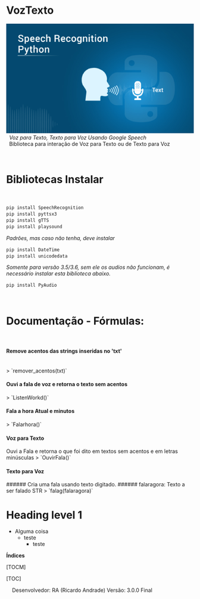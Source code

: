 # VozTexto
![](https://github.com/geniodev/VozTexto/blob/main/speech.png?raw=true)</br>
&nbsp;
*Voz para Texto, Texto para Voz Usando Google Speech*</br>
&nbsp;
Biblioteca para interação de Voz para Texto ou de Texto para Voz</br>




&nbsp;
&nbsp;
<h1 id="install">Bibliotecas Instalar</h1></br>

```bash
pip install SpeechRecognition
pip install pyttsx3
pip install gTTS
pip install playsound
```

*Padrões, mas caso não tenha, deve instalar*
```bash
pip install DateTime
pip install unicodedata
```
*Somente para versão 3.5/3.6, sem ele os audios não funcionam, é necessário instalar esta biblioteca abaixo.*
```bash
pip install PyAudio
```
&nbsp;
<h1 id="formulas">Documentação - Fórmulas:</h1></br>

<h4 id="removeacento">Remove acentos das strings inseridas no 'txt'</h4></br>
> `remover_acentos(txt)`

<h4 id="voztexto">Ouvi a fala de voz e retorna o texto sem acentos</h4>
> `ListenWorkd()`

<h4 id="falarhora">Fala a hora Atual e minutos</h4>
> `Falarhora()`

<h4 id="ouvirfala">Voz para Texto</h4>
Ouvi a Fala e retorna o que foi dito em textos sem acentos e em letras minúsculas
> `OuvirFala()`

<h4 id="textofala">Texto para Voz</h4>
###### Cria uma fala usando texto digitado.
###### falaragora: Texto a ser falado STR
> `falag(falaragora)`


<h1>Heading level 1</h1>

- Alguma coisa
  - teste []()
    - teste





**Índices**

[TOCM]

[TOC]



&nbsp;
&nbsp;
Desenvolvedor: RA (Ricardo Andrade)
Versão: 3.0.0 Final
